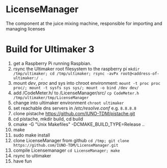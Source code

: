 # LicenseManager
The component at the juice mixing machine, responsible for importing and managing licenses

# Build for Ultimaker 3

1. get a Raspberry Pi running Raspbian.
2. rsync the Ultimaker root filesystem to the raspberry pi `mkdir /tmp/ultimaker; cd /tmp/ultimaker; rsync -avPx root@<address-of-ultimaker:/ .`
3. mount _dev_, _proc_ and sys into chroot environment: `mount -t proc proc proc/; mount -t sysfs sys sys/; mount -o bind /dev dev/`
4. add /CodeMeter.h/ to /LicenseManager/src/ `cp CodeMeter.h /tmp/ultimaker/tmp/LicenseManager`
5. change into ultimaker environment `chroot ultimaker`
6. set reachable dns servers in _/etc/resolve.conf_ e.g. `8.8.8.8`
7. clone pistache https://github.com/IUNO-TDM/pistache.git
8. cd pistache, mkdir build, cd build
9. cmake -G "Unix Makefiles" -DCMAKE_BUILD_TYPE=Release ..
10. make
11. sudo make install
12. clone LicenseManager from github `cd /tmp; git clone https://github.com/IUNO-TDM/LicenseManager.git`
13. compile Licensemanager `cd LicenseManager; make`
14. rsync to ultimaker
15. have fun
